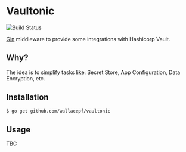# Vaultonic

![Build Status](https://github.com/wallacepf/vaultonic/actions/workflows/vaultonic-testing.yml/badge.svg)

[Gin](https://gin-gonic.github.io/gin/) middleware to provide some integrations with Hashicorp Vault.

## Why?

The idea is to simplify tasks like: Secret Store, App Configuration, Data Encryption, etc.

## Installation

```bash
$ go get github.com/wallacepf/vaultonic
```

## Usage

TBC
